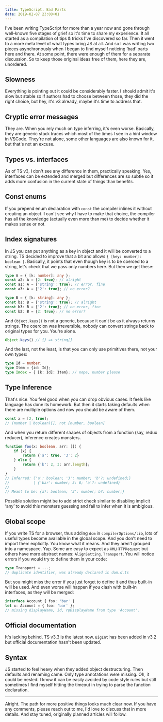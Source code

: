 ```yaml
---
title: TypeScript. Bad Parts
date: 2019-02-07 23:00+01
---
```


I've been writing TypeScript for more than a year now and gone through well-known five stages of grief so it's time to share my experience. It all started as a compilation of tips & tricks I've discovered so far. Then it went to a more meta level of what types bring JS at all. And so I was writing two pieces asynchronously when I began to find myself noticing ‘bad’ parts here and there. At some point, there were enough of them for a separate discussion. So to keep those original ideas free of them, here they are, unordered.

## Slowness
Everything is pointing out it could be considerably faster. I should admit it's slow but stable so if authors had to choose between those, they did the right choice, but hey, it's v3 already, maybe it's time to address that.

## Cryptic error messages
They are. When you rely much on type inferring, it's even worse. Basically, they are generic stack traces which most of the times I see in a hint window in VSCode. They're not alone, some other languages are also known for it, but that's not an excuse.

## Types vs. interfaces
As of TS v3, I don't see any difference in them, practically speaking. Yes, interfaces can be extended and merged but differences are so subtle so it adds more confusion in the current state of things than benefits.

## Const enums
If you prepend enum declaration with `const` the compiler inlines it without creating an object. I can't see why I have to make that choice, the compiler has all the knowledge (actually even more than me) to decide whether it makes sense or not.

## Index signatures
In JS you can put anything as a key in object and it will be converted to a string. TS decided to improve that a bit and allows `{ [key: number]: boolean }`. Basically, it points that even though key is to be coerced to a string, let's check that we pass only numbers here. But then we get these:
```typescript
type A = { [k: number]: any };
const a2: A = {2: true}; // alright
const a1: A = {'string': true}; // error, fine
const a3: A = {'2': true}; // no error?

type B = { [k: string]: any };
const b1: B = {'string': true}; // alright
const b3: B = {'2': true}; // no error, fine
const b2: B = {2: true}; // no error?
```

And `Object.keys()` is not a generic, because it can't be as it always returns strings. The coercion was irreversible, nobody can convert strings back to original types for you. You're alone.
```typescript
Object.keys() // {} => string[]
```

And the last, not the least, is that you can only use primitives there, not your own types:
```typescript
type Id = number;
type Item = {id: Id};
type Index = { [k: Id]: Item}; // nope, number please
```

## Type Inference
That's nice. You feel good when you can drop obvious cases. It feels like language has done its homework. But then it starts taking defaults when there are multiple options and now you should be aware of them.
```typescript
const x = [2, true];
// (number | boolean)[], not [number, boolean]
```

And when you return different shapes of objects from a function (say, redux reducer), inference creates monsters.
```typescript
function foo(x: boolean, arr: []) {
    if (x) {
        return {'a': true, '3': 2}
    } else {
        return {'b': 2, 3: arr.length};
    }
}
// Inferred: {'a': boolean; '3': number; 'b'?: undefined;}
//           | {'bar': number; 3: 0; 'a'?: undefined}
//
// Meant to be: {a?: boolean; '3': number; b?: number;}
```
 Possible solution might be to add strict check similar to disabling implicit ‘any’ to avoid this monsters guessing and fail to infer when it is ambigious.

## Global scope
If you write TS for a browser, thus adding `dom` in `compilerOptions/lib`, lots of useful types become available in the global scope. And you don't need to import them explicitly. You know what it means. And they aren't grouped into a namespace. Yup.
Some are easy to expect as `XMLHTTPRequest` but others have more abstract names: `AlignSetting`, `Transport`. You will notice errors if you would try to define them in your code:
```typescript
type Transport = ...;
// duplicate identifier, was already declared in dom.d.ts
```
But you might miss the error if you just forget to define it and thus built-in will be used. And even worse will happen if you clash with built-in interfaces, as they will be merged:
```typescript
interface Account { foo: 'bar' }
let x: Account = { foo: 'bar' };
// missing displayName, id, rpDisplayName from type 'Account'.
```

## Official documentation
It's lacking behind. TS v3.3 is the latest now. `BigInt` has been added in v3.2 but official documentation hasn't been updated.

## Syntax
JS started to feel heavy when they added object destructuring. Then defaults and renaming came. Only type annotations were missing. Oh, it could be nested. I know it can be easily avoided by code style rules but still sometimes I find myself hitting the timeout in trying to parse the function declaration.

---

Alright. The path for more positive things looks much clear now. If you have any comments, please reach out to me, I'd love to discuss that in more details. And stay tuned, originally planned articles will follow.

